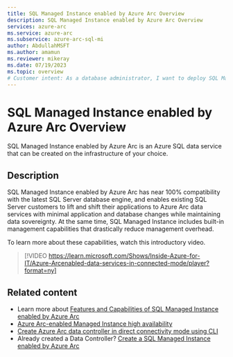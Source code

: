 ```yaml
---
title: SQL Managed Instance enabled by Azure Arc Overview
description: SQL Managed Instance enabled by Azure Arc Overview
services: azure-arc
ms.service: azure-arc
ms.subservice: azure-arc-sql-mi
author: AbdullahMSFT
ms.author: amamun
ms.reviewer: mikeray
ms.date: 07/19/2023
ms.topic: overview
# Customer intent: As a database administrator, I want to deploy SQL Managed Instances on my preferred infrastructure using Azure Arc, so that I can migrate my SQL Server applications with minimal changes while ensuring data sovereignty and reducing management overhead.
---
```


# SQL Managed Instance enabled by Azure Arc Overview

SQL Managed Instance enabled by Azure Arc is an Azure SQL data service that can be created on the infrastructure of your choice. 


## Description

SQL Managed Instance enabled by Azure Arc has near 100% compatibility with the latest SQL Server database engine, and enables existing SQL Server customers to lift and shift their applications to Azure Arc data services with minimal application and database changes while maintaining data sovereignty. At the same time, SQL Managed Instance includes built-in management capabilities that drastically reduce management overhead. 

To learn more about these capabilities, watch this introductory video.

> [!VIDEO https://learn.microsoft.com/Shows/Inside-Azure-for-IT/Azure-Arcenabled-data-services-in-connected-mode/player?format=ny]

## Related content

- Learn more about [Features and Capabilities of SQL Managed Instance enabled by Azure Arc](managed-instance-features.md)
- [Azure Arc-enabled Managed Instance high availability](managed-instance-high-availability.md)
- [Create Azure Arc data controller in direct connectivity mode using CLI](create-data-controller-direct-cli.md)
- Already created a Data Controller? [Create a SQL Managed Instance enabled by Azure Arc](create-sql-managed-instance.md)

